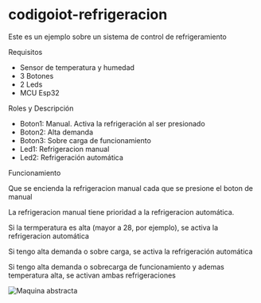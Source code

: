 # codigoiot-refrigeracion

Este es un ejemplo sobre un sistema de control de refrigeramiento

Requisitos

- Sensor de temperatura y humedad 
- 3 Botones
- 2 Leds
- MCU Esp32 

Roles y Descripción

- Boton1: Manual. Activa la refrigeración al ser presionado 
- Boton2: Alta demanda 
- Boton3: Sobre carga de funcionamiento  
- Led1: Refrigeracion manual 
- Led2: Refrigeración automática  

Funcionamiento

Que se encienda la refrigeracion manual cada que se presione el boton de manual  

La refrigeracion manual tiene prioridad a la refrigeracion automática.  

Si la termperatura es alta (mayor a 28, por ejemplo), se activa la refrigeracion automática  

Si tengo alta demanda o sobre carga, se activa la refrigeración automática  

Si tengo alta demanda o sobrecarga de funcionamiento y ademas temperatura alta, se activan ambas refrigeraciones

![Maquina abstracta](https://github.com/eolandro/codigoiot-refrigeracion/diagram/Diagrama.png)
